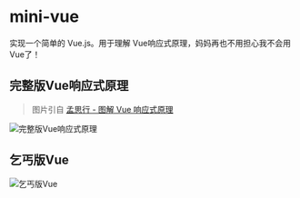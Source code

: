 # mini-vue

实现一个简单的 Vue.js。用于理解 Vue响应式原理，妈妈再也不用担心我不会用 Vue了！

## 完整版Vue响应式原理

> 图片引自 [孟思行 - 图解 Vue 响应式原理](https://juejin.im/post/6857669921166491662)

![完整版Vue响应式原理](https://s1.ax1x.com/2020/08/23/dBGXPH.png)

## 乞丐版Vue

![乞丐版Vue](https://s1.ax1x.com/2020/08/24/dBUxD1.jpg)